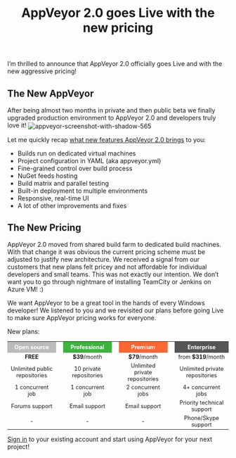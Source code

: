 ﻿---
layout: post
title: AppVeyor 2.0 goes Live with the new pricing
---

I’m thrilled to announce that AppVeyor 2.0 officially goes Live and with the new aggressive pricing!
<h2>The New AppVeyor</h2>
After being almost two months in private and then public beta we finally upgraded production environment to AppVeyor 2.0 and developers truly love it!

<img align="center" src="/site/_posts/images/appveyor-20-new-pricing/appveyor-screenshot-with-shadow-565.png" alt="appveyor-screenshot-with-shadow-565" />

Let me quickly recap <a href="/blog/2014/02/19/appveyor-20-dedicated-build-vms-parallel-testing-nuget-deployment">what new features AppVeyor 2.0 brings</a> to you:
<ul>
	<li>Builds run on dedicated virtual machines</li>
	<li>Project configuration in YAML (aka appveyor.yml)</li>
	<li>Fine-grained control over build process</li>
	<li>NuGet feeds hosting</li>
	<li>Build matrix and parallel testing</li>
	<li>Built-in deployment to multiple environments</li>
	<li>Responsive, real-time UI</li>
	<li>A lot of other improvements and fixes</li>
</ul>
<h2>The New Pricing</h2>
AppVeyor 2.0 moved from shared build farm to dedicated build machines. With that change it was obvious the current pricing scheme must be adjusted to justify new architecture. We received a signal from our customers that new plans felt pricey and not affordable for individual developers and small teams. This was not exactly our intention. We don’t want you to go through nightmare of installing TeamCity or Jenkins on Azure VM! :)

We want AppVeyor to be a great tool in the hands of every Windows developer! We listened to you and we revisited our plans before going Live to make sure AppVeyor pricing works for everyone.

New plans:
<table cellspacing="0" cellpadding="8" class="no-borders" style="font-size:90%">
<tbody>
<tr>
<td style="width:25%;background-color:#bbbbbb;text-align:center;padding:5px 0;"><span style="color:#ffffff;"><strong>Open source</strong></span></td>
<td style="text-align:center;"><span style="color:#ffffff;"><strong> </strong></span></td>
<td style="width:25%;background-color:#3eb33e;text-align:center;padding:5px 0;"><span style="color:#ffffff;"><strong>Professional</strong></span></td>
<td style="text-align:center;"><span style="color:#ffffff;"><strong> </strong></span></td>
<td style="width:25%;background-color:#ff6633;text-align:center;padding:5px 0;"><span style="color:#ffffff;"><strong>Premium</strong></span></td>
<td style="text-align:center;"><span style="color:#ffffff;"><strong> </strong></span></td>
<td style="width:25%;background-color:#555555;text-align:center;padding:5px 0;"><span style="color:#ffffff;"><strong>Enterprise</strong></span></td>
</tr>
<tr>
<td style="text-align:center;"><strong>FREE</strong></td>
<td></td>
<td style="text-align:center;"><strong>$39</strong>/month</td>
<td></td>
<td style="text-align:center;"><strong>$79</strong>/month</td>
<td></td>
<td style="text-align:center;">from <strong>$319</strong>/month</td>
</tr>
<tr>
<td style="text-align:center;">Unlimited public repositories</td>
<td></td>
<td style="text-align:center;">10 private repositories</td>
<td></td>
<td style="text-align:center;">Unlimited private repositories</td>
<td></td>
<td style="text-align:center;">Unlimited private repositories</td>
</tr>
<tr>
<td style="text-align:center;">1 concurrent job</td>
<td></td>
<td style="text-align:center;">1 concurrent job</td>
<td></td>
<td style="text-align:center;">2 concurrent jobs</td>
<td></td>
<td style="text-align:center;">4+ concurrent jobs</td>
</tr>
<tr>
<td style="text-align:center;">Forums support</td>
<td></td>
<td style="text-align:center;">Email support</td>
<td></td>
<td style="text-align:center;">Email support</td>
<td></td>
<td style="text-align:center;">Priority technical support</td>
</tr>
<tr>
<td style="text-align:center;">-</td>
<td style="text-align:center;"></td>
<td style="text-align:center;">-</td>
<td style="text-align:center;"></td>
<td style="text-align:center;">-</td>
<td style="text-align:center;"></td>
<td style="text-align:center;">Phone/Skype support</td>
</tr>
</tbody>
</table>
<a href="https://ci.appveyor.com/plan">Sign in</a> to your existing account and start using AppVeyor for your next project!